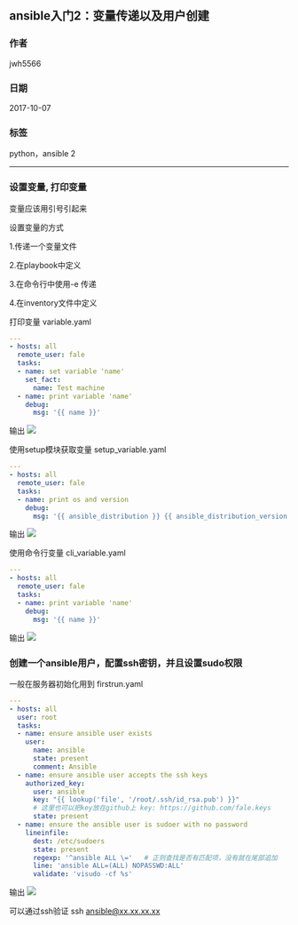 ## ansible入门2：变量传递以及用户创建
### 作者               
jwh5566                
                
### 日期              
2017-10-07                  
### 标签              
python，ansible 2

---
### 设置变量, 打印变量

变量应该用引号引起来

设置变量的方式

1.传递一个变量文件

2.在playbook中定义

3.在命令行中使用-e 传递

4.在inventory文件中定义

打印变量
variable.yaml
```yaml
---
- hosts: all
  remote_user: fale
  tasks:
  - name: set variable 'name'
    set_fact:
      name: Test machine
  - name: print variable 'name'
    debug:
      msg: '{{ name }}'
```
输出
![](https://i.imgur.com/RbKaZPM.jpg)

使用setup模块获取变量
setup_variable.yaml
```yaml
---
- hosts: all
  remote_user: fale
  tasks:
  - name: print os and version
    debug:
      msg: '{{ ansible_distribution }} {{ ansible_distribution_version }}'
```
输出
![](https://i.imgur.com/N5ieHKW.jpg)

使用命令行变量
cli_variable.yaml
```yaml
---
- hosts: all
  remote_user: fale
  tasks:
  - name: print variable 'name'
    debug:
      msg: '{{ name }}'
```
输出
![](https://i.imgur.com/uphNJpS.jpg)

### 创建一个ansible用户，配置ssh密钥，并且设置sudo权限
一般在服务器初始化用到
firstrun.yaml
```yaml
---
- hosts: all
  user: root
  tasks:
  - name: ensure ansible user exists
    user:
      name: ansible
      state: present
      comment: Ansible
  - name: ensure ansible user accepts the ssh keys
    authorized_key:
      user: ansible
      key: "{{ lookup('file', '/root/.ssh/id_rsa.pub') }}"
      # 这里也可以把key放在github上 key: https://github.com/fale.keys
      state: present
  - name: ensure the ansible user is sudoer with no password
    lineinfile:
      dest: /etc/sudoers
      state: present
      regexp: '^ansible ALL \='   # 正则查找是否有匹配项，没有就在尾部追加
      line: 'ansible ALL=(ALL) NOPASSWD:ALL'
      validate: 'visudo -cf %s'
```
输出
![](https://i.imgur.com/x2LtXEh.jpg)

可以通过ssh验证
ssh ansible@xx.xx.xx.xx